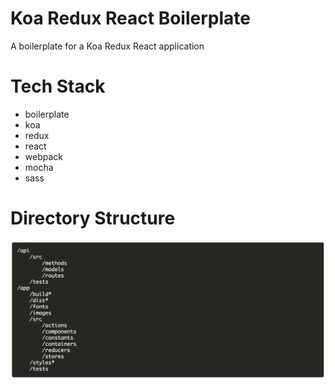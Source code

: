 # Koa Redux React Boilerplate
A boilerplate for a Koa Redux React application

# Tech Stack
- boilerplate
- koa
- redux
- react
- webpack
- mocha
- sass

# Directory Structure
![Directory Structure](directory-structure.png)

